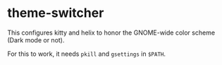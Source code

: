 # theme-switcher

This configures kitty and helix to honor the GNOME-wide color scheme (Dark mode
or not).

For this to work, it needs `pkill` and `gsettings` in `$PATH`.
